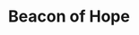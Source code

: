 ---
title: "Beacon of Hope"
permalink: /spells/beacon-of-hope/
tags:
  - Spell
available_for:
  - Cleric
level: "3rd Level"
school: "Abjuration"
range: "30 ft"
comp:
  - V
  - S
duration: "Up to 1 minute"
concentration: true
description: |
  This spell bestows hope and vitality. Choose any number of creatures within range. For the duration, each target has advantage on wisdom saving throws and death saving throws, and regains the maximum number of hit points possible from any healing.
excerpt: "This spell bestows hope and vitality."
source: "Basic Rules"
---